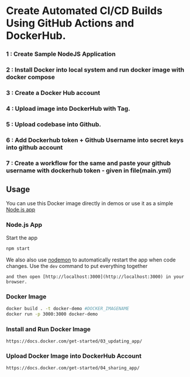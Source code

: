 
# Create Automated CI/CD Builds Using GitHub Actions and DockerHub.

### 1 : Create Sample NodeJS Application 
### 2 : Install Docker into local system and run docker image with docker compose
### 3 : Create a Docker Hub account
### 4 : Upload image into DockerHub with Tag.
### 5 : Upload codebase into Github.
### 6 : Add Dockerhub token + Github Username into secret keys into github account
### 7 : Create a workflow for the same and paste your github username with dockerhub token - given in file(main.yml)

## Usage

You can use this Docker image directly in demos or use it as a simple [Node.js app](#nodejs-app)

### Node.js App

Start the app

```bash {"id":"01HQQJQVVQQPXMPB6VQ59JQ70B"}
npm start
```
We also also use [nodemon](https://nodemon.io/) to automatically restart the app when code changes. Use the `dev` command to put everything together

``` and then open [http://localhost:3000](http://localhost:3000) in your browser. ```

### Docker Image

```sh {"id":"01HQQJQVVQQPXMPB6VQ0YMFN5B"}
docker build . -t docker-demo #DOCKER_IMAGENAME
docker run -p 3000:3000 docker-demo
```
### Install and Run Docker Image

``` https://docs.docker.com/get-started/03_updating_app/ ```

### Upload Docker Image into DockerHub Account 

``` https://docs.docker.com/get-started/04_sharing_app/ ```
